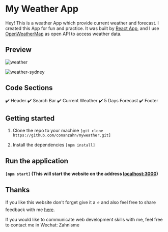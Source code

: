 # My Weather App

Hey! This is a weather App which provide current weather and forecast. I created this App for fun and practice. It was built by [React App](https://github.com/facebook/create-react-app), and I use [OpenWeatherMap](https://openweathermap.org/) as open API to access weather data.



## Preview

![weather](https://user-images.githubusercontent.com/54277153/132952837-2c9f6a00-36a4-49b7-836b-9b7f220610a1.jpg)

![weather-sydney](https://user-images.githubusercontent.com/54277153/132952842-4c2a750a-ec21-4960-9a46-623d77d24f88.jpg)



## Code Sections

✔️ Header 
✔️ Search Bar 
✔️ Current Weather 
✔️ 5 Days Forecast 
✔️ Footer 



## Getting started

1. Clone the repo to your machine ```[git clone https://github.com/conanzahn/myweather.git]```

2. Install the dependencies ```[npm install]```



## Run the application

#### ```[npm start]``` (This will start the website on the address [localhost:3000](http://localhost:3000))



## Thanks

If you like this website don't forget give it a ⭐ and also feel free to share feedback with me [here](mailto:conanzahn@gmail.com).

If you would like to communicate web development skills with me, feel free to contact me in Wechat: Zahnisme
